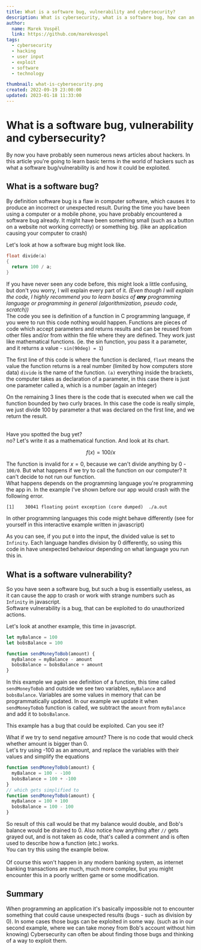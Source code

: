 ```yaml
---
title: What is a software bug, vulnerability and cybersecurity?
description: What is cybersecurity, what is a software bug, how can an application be vulnerable and how can anyone exploit it?
author:
  name: Marek Vospěl
  link: https://github.com/marekvospel
tags:
  - cybersecurity
  - hacking
  - user input
  - exploit
  - software
  - technology

thumbnail: what-is-cybersecurity.png
created: 2022-09-19 23:00:00
updated: 2023-01-18 11:33:00
---
```


<script>
import DivideChart from './components/DivideChart.svelte';
import DivideExample from './components/DivideExample.svelte';
import SendMoneyExample from './components/SendMoneyExample.svelte';
</script>

# What is a software bug, vulnerability and cybersecurity?
By now you have probably seen numerous news articles about hackers. In this article you're going to learn basic terms in the world of hackers such as what a software bug/vulnerability is and how it could be exploited.

## What is a software bug?
By definition software bug is a flaw in computer software, which causes it to produce an incorrect or unexpected result. During the time you have been using a computer or a mobile phone, you have probably encountered a software bug already. It might have been something small (such as a button on a website not working correctly) or something big. (like an application causing your computer to crash)

Let's look at how a software bug might look like.

```c
float divide(a)
{
  return 100 / a;
}
```
If you have never seen any code before, this might look a little confusing, but don't you worry, I will explain every part of it. *(Even though I will explain the code, I highly recommend you to learn basics of **any** programming language or programming in general (algorithmization, pseudo code, scratch))*  
The code you see is definition of a function in C programming language, if you were to run this code nothing would happen. Functions are pieces of code which accept parameters and returns results and can be reused from other files and/or from within the file where they are defined.
They work just like mathematical functions. (ie. the sin function, you pass it a parameter, and it returns a value - `sin(90deg) = 1`)  

The first line of this code is where the function is declared, `float` means the value the function returns is a real number (limited by how computers store data) `divide` is the name of the function. `(a)` everything inside the brackets, the computer takes as declaration of a parameter, in this case there is just one parameter called a, which is a number (again an integer)  

On the remaining 3 lines there is the code that is executed when we call the function bounded by two curly braces. In this case the code is really simple, we just divide 100 by parameter a that was declared on the first line, and we return the result.  
<br />

Have you spotted the bug yet?  
no? Let's write it as a mathematical function. And look at its chart.  

$$
f(x) = 100 / x
$$

<DivideChart />

The function is invalid for $x=0$, because we can't divide anything by 0 - `100/0`. But what happens if we try to call the function on our computer? It can't decide to not run our function.  
What happens depends on the programming language you're programming the app in. In the example I've shown before our app would crash with the following error.
```
[1]    30041 floating point exception (core dumped)  ./a.out
```
In other programming languages this code might behave differently (see for yourself in this interactive example written in javascript)  

<DivideExample />  

As you can see, if you put `0` into the input, the divided value is set to `Infinity`. Each language handles division by 0 differently, so using this code in have unexpected behaviour depending on what language you run this in.

## What is a software vulnerability?
So you have seen a software bug, but such a bug is essentially useless, as it can cause the app to crash or work with strange numbers such as `Infinity` in javascript.  
Software vulnerability is a bug, that can be exploited to do unauthorized actions.  

Let's look at another example, this time in javascript.

```javascript
let myBalance = 100
let bobsBalance = 100

function sendMoneyToBob(amount) {
  myBalance = myBalance - amount
  bobsBalance = bobsBalance + amount
}
```
In this example we again see definition of a function, this time called `sendMoneyToBob` and outside we see two variables, `myBalance` and `bobsBalance`. Variables are some values in memory that can be programmatically updated. In our example we update it when `sendMoneyToBob` function is called, we subtract the `amount` from `myBalance` and add it to `bobsBalance`.  

This example has a bug that could be exploited. Can you see it?  

What if we try to send negative amount? There is no code that would check whether amount is bigger than 0.  
Let's try using -100 as an amount, and replace the variables with their values and simplify the equations

```javascript
function sendMoneyToBob(amount) {
  myBalance = 100 - -100
  bobsBalance = 100 + -100
}
// which gets simplified to
function sendMoneyToBob(amount) {
  myBalance = 100 + 100
  bobsBalance = 100 - 100
}
```
So result of this call would be that my balance would double, and Bob's balance would be drained to 0. Also notice how anything after `//` gets grayed out, and is not taken as code, that's called a comment and is often used to describe how a function (etc.) works.  
You can try this using the example below.  
<SendMoneyExample />  
Of course this won't happen in any modern banking system, as internet banking transactions are much, much more complex, but you might encounter this in a poorly written game or some modification.  

## Summary
When programming an application it's basically impossible not to encounter something that could cause unexpected results (bugs - such as division by 0). In some cases those bugs can be exploited in some way. (such as in our second example, where we can take money from Bob's account without him knowing) Cybersecurity can often be about finding those bugs and thinking of a way to exploit them.
